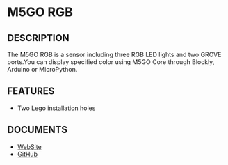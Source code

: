 # M5GO RGB 

## DESCRIPTION

The M5GO RGB is a sensor including three RGB LED lights and two GROVE ports.You can display specified color using M5GO Core through Blockly, Arduino or MicroPython.

## FEATURES

- Two Lego installation holes

## DOCUMENTS

- [WebSite](https://m5stack.com)
- [GitHub](https://github.com/m5stack/M5GO)